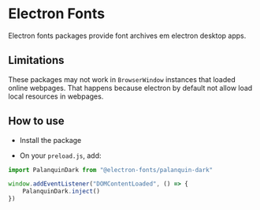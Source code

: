 # Electron Fonts

Electron fonts packages provide font archives em electron desktop apps.

## Limitations

These packages may not work in `BrowserWindow` instances that loaded online webpages. That happens because electron by default not allow load local resources in webpages.

## How to use

* Install the package

* On your `preload.js`, add:

```ts
import PalanquinDark from "@electron-fonts/palanquin-dark"

window.addEventListener("DOMContentLoaded", () => {
    PalanquinDark.inject()
})
```